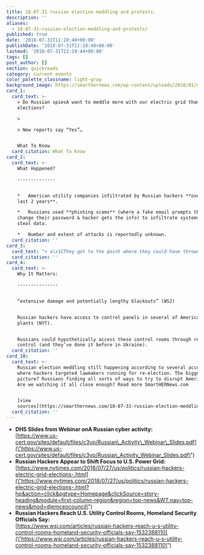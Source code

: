 ```yaml
---
title: 18.07.31 russian election meddling and protests.
description: ''
aliases:
  - 18-07-31-russian-election-meddling-and-protests/
published: true
date: '2018-07-31T11:28:40+00:00'
publishDate: '2018-07-31T11:28:40+00:00'
lastmod: '2018-07-31T22:19:44+00:00'
tags: []
post_author: []
section: quickreads
category: current events
color_palette_classname: light-gray
background_image: https://smarthernews.com/wp-content/uploads/2018/01/map-scaled.jpg
card_1:
  card_text: >-
    > Do Russian spiesA want to meddle more with our electric grid than our
    elections?

    > 

    > New reports say “Yes”…


    What To Know
  card_citation: What To Know
card_2:
  card_text: >-
    What Happened?

    --------------


    *   American utility companies infiltrated by Russian hackers **over the
    last 2 years**.

    *   Russians used **phishing scams** (where a fake email prompts the user to
    change their password & hacker gets the info) to infiltrate systems and
    steal data.

    *   Number and extent of attacks is reportedly unknown.
  card_citation: ''
card_3:
  card_text: "> a\x1CThey got to the point where they could have thrown switches…a\x1D\n> \n> Jonathan Homer, Chief of industrial-control-system analysis for Dept of Homeland Security references the extent of one Russian-led attack."
  card_citation: ''
card_4:
  card_text: >-
    Why It Matters:

    ---------------


    “extensive damage and potentially lengthy blackouts” (WSJ)


    Russian hackers have access to control panels in several of America’s power
    plants (NYT).


    Russians could hypothetically access these control rooms through remote
    control (and they’ve done it before in Ukraine).
  card_citation: ''
card_10:
  card_text: >-
    Russian election meddling still happening according to several accounts,
    where hackers targeted lawmakers running for re-election. The bigger
    picture? Russians finding all sorts of ways to try to disrupt American life.
    Are we watching it all close enough? Read more SmartHERNews.com


    [view
    sources](https://smarthernews.com/18-07-31-russian-election-meddling-and-protests/)
  card_citation: ''
---
```

*   **DHS Slides from Webinar onA Russian cyber activity:**  
    [https://www.us-cert.gov/sites/default/files/c3vp/Russian\_Activity\_Webinar\_Slides.pdf](\"https://www.us-cert.gov/sites/default/files/c3vp/Russian_Activity_Webinar_Slides.pdf\")
*   **Russian Hackers Appear to Shift Focus to U.S. Power Grid:**  
    [https://www.nytimes.com/2018/07/27/us/politics/russian-hackers-electric-grid-elections-.html](\"https://www.nytimes.com/2018/07/27/us/politics/russian-hackers-electric-grid-elections-.html?hp&action=click&pgtype=Homepage&clickSource=story-heading&module=first-column-region&region=top-news&WT.nav=top-news&mod=djemceocouncil\")
*   **Russian Hackers Reach U.S. Utility Control Rooms, Homeland Security Officials Say:**  
    [https://www.wsj.com/articles/russian-hackers-reach-u-s-utility-control-rooms-homeland-security-officials-say-1532388110](\"https://www.wsj.com/articles/russian-hackers-reach-u-s-utility-control-rooms-homeland-security-officials-say-1532388110\")